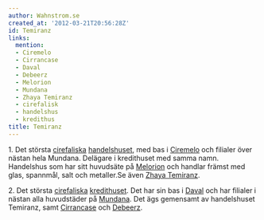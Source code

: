 ```yaml
---
author: Wahnstrom.se
created_at: '2012-03-21T20:56:28Z'
id: Temiranz
links:
  mention:
  - Ciremelo
  - Cirrancase
  - Daval
  - Debeerz
  - Melorion
  - Mundana
  - Zhaya Temiranz
  - cirefalisk
  - handelshus
  - kredithus
title: Temiranz
---
```


1\. Det största [cirefaliska][] [handelshuset], med bas i [Ciremelo] och filialer över nästan hela
Mundana. Delägare i kredithuset med samma namn. Handelshus som har sitt huvudsäte på [Melorion] och
handlar främst med glas, spannmål, salt och metaller.Se även [Zhaya Temiranz].

2\. Det största [cirefaliska][] [kredithuset]. Det har sin bas i [Daval] och har filialer i nästan
alla huvudstäder på [Mundana]. Det ägs gemensamt av handelshuset Temiranz, samt [Cirrancase] och
[Debeerz].

  [cirefaliska]: cirefalisk
  [handelshuset]: handelshus
  [Ciremelo]: Ciremelo
  [Melorion]: Melorion
  [Zhaya Temiranz]: Zhaya_Temiranz
  [kredithuset]: kredithus
  [Daval]: Daval
  [Mundana]: Mundana
  [Cirrancase]: Cirrancase
  [Debeerz]: Debeerz